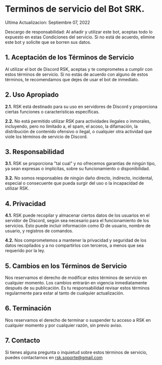 # Terminos de servicio del Bot SRK.

Ultima Actualizacion: Septiembre 07, 2022

Descargo de responsabilidad: Al añadir y utilizar este bot, aceptas todo lo expuesto en estas Condiciones del servicio. Si no está de acuerdo, elimine este bot y solicite que se borren sus datos.

## 1. Aceptación de los Términos de Servicio
Al utilizar el bot de Discord RSK, aceptas y te comprometes a cumplir con estos términos de servicio. Si no estás de acuerdo con alguno de estos términos, te recomendamos que dejes de usar el bot de inmediato.

## 2. Uso Apropiado
**2.1.** RSK está destinado para su uso en servidores de Discord y proporciona ciertas funciones o características específicas.

**2.2.** No está permitido utilizar RSK para actividades ilegales o inmorales, incluyendo, pero no limitado a, el spam, el acoso, la difamación, la distribución de contenido ofensivo o ilegal, o cualquier otra actividad que viole los términos de servicio de Discord.

## 3. Responsabilidad
**3.1.** RSK se proporciona "tal cual" y no ofrecemos garantías de ningún tipo, ya sean expresas o implícitas, sobre su funcionamiento o disponibilidad.

**3.2.** No somos responsables de ningún daño directo, indirecto, incidental, especial o consecuente que pueda surgir del uso o la incapacidad de utilizar RSK.

## 4. Privacidad
**4.1.** RSK puede recopilar y almacenar ciertos datos de los usuarios en el servidor de Discord, según sea necesario para el funcionamiento de los servicios. Esto puede incluir información como ID de usuario, nombre de usuario, y registros de comandos.

**4.2.** Nos comprometemos a mantener la privacidad y seguridad de los datos recopilados y a no compartirlos con terceros, a menos que sea requerido por la ley.

## 5. Cambios en los Términos de Servicio
Nos reservamos el derecho de modificar estos términos de servicio en cualquier momento. Los cambios entrarán en vigencia inmediatamente después de su publicación. Es tu responsabilidad revisar estos términos regularmente para estar al tanto de cualquier actualización.

## 6. Terminación
Nos reservamos el derecho de terminar o suspender tu acceso a RSK en cualquier momento y por cualquier razón, sin previo aviso.

## 7. Contacto
Si tienes alguna pregunta o inquietud sobre estos términos de servicio, puedes contactarnos en rsk.soporte@gmail.com
